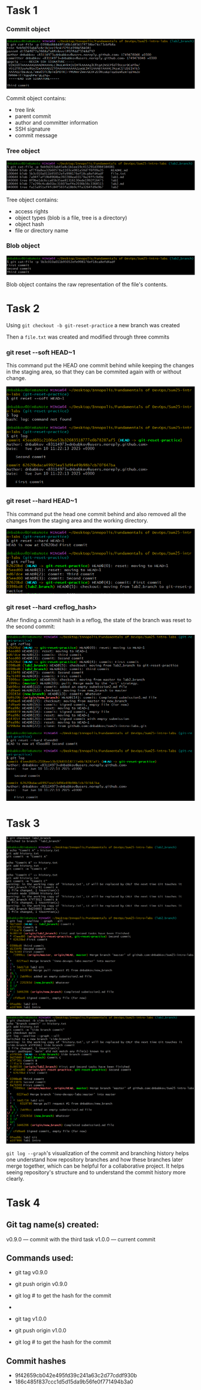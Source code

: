# Task 1

### Commit object

![](commit_hash.png)

Commit object contains:

- tree link
- parent commit
- author and committer information
- SSH signature
- commit message

### Tree object

![](tree_hash.png)

Tree object contains:

- access rights
- object types (blob is a file, tree is a directory)
- object hash
- file or directory name

### Blob object

![](blob_hash.png)

Blob object contains the raw representation of the file's contents.

# Task 2

Using `git checkout -b git-reset-practice` a new branch was created

Then a `file.txt` was created and modified through three commits

### git reset --soft HEAD~1

This command put the HEAD one commit behind while keeping the changes in the staging area, so that they can be commited again with or without change.

![](soft_reset.png)

### git reset --hard HEAD~1

This command put the head one commit behind and also removed all the changes from the staging area and the working directory.

![](hard_reset.png)

### git reset --hard <reflog_hash>

After finding a commit hash in a reflog, the state of the branch was reset to the second commit:

![](hard_reset_hash.png)

# Task 3

![](branch_graph_1.png)

![](branch_graph_2.png)

`git log --graph`'s visualization of the commit and branching history helps one understand how repository branches and how these branches later merge together, which can be helpful for a collaborative project. It helps seeing repository's structure and to understand the commit history more clearly.

# Task 4

## Git tag name(s) created:

v0.9.0 — commit with the third task
v1.0.0 — current commit

## Commands used:

- git tag v0.9.0
- git push origin v0.9.0
- git log # to get the hash for the commit

- <git add and git commit>
- git tag v1.0.0
- git push origin v1.0.0
- git log # to get the hash for the commit

## Commit hashes

- 9f42659cb042e495fd39c241a63c2d77cddf930b
- 186c485f837ccc1d5d15da9b56fe0f771494b3a0